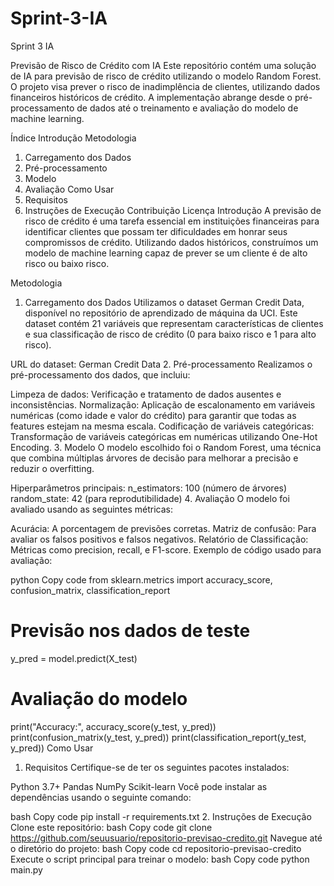 # Sprint-3-IA
Sprint 3 IA

Previsão de Risco de Crédito com IA
Este repositório contém uma solução de IA para previsão de risco de crédito utilizando o modelo Random Forest. O projeto visa prever o risco de inadimplência de clientes, utilizando dados financeiros históricos de crédito. A implementação abrange desde o pré-processamento de dados até o treinamento e avaliação do modelo de machine learning.

Índice
Introdução
Metodologia
1. Carregamento dos Dados
2. Pré-processamento
3. Modelo
4. Avaliação
Como Usar
1. Requisitos
2. Instruções de Execução
Contribuição
Licença
Introdução
A previsão de risco de crédito é uma tarefa essencial em instituições financeiras para identificar clientes que possam ter dificuldades em honrar seus compromissos de crédito. Utilizando dados históricos, construímos um modelo de machine learning capaz de prever se um cliente é de alto risco ou baixo risco.

Metodologia
1. Carregamento dos Dados
Utilizamos o dataset German Credit Data, disponível no repositório de aprendizado de máquina da UCI. Este dataset contém 21 variáveis que representam características de clientes e sua classificação de risco de crédito (0 para baixo risco e 1 para alto risco).

URL do dataset: German Credit Data
2. Pré-processamento
Realizamos o pré-processamento dos dados, que incluiu:

Limpeza de dados: Verificação e tratamento de dados ausentes e inconsistências.
Normalização: Aplicação de escalonamento em variáveis numéricas (como idade e valor do crédito) para garantir que todas as features estejam na mesma escala.
Codificação de variáveis categóricas: Transformação de variáveis categóricas em numéricas utilizando One-Hot Encoding.
3. Modelo
O modelo escolhido foi o Random Forest, uma técnica que combina múltiplas árvores de decisão para melhorar a precisão e reduzir o overfitting.

Hiperparâmetros principais:
n_estimators: 100 (número de árvores)
random_state: 42 (para reprodutibilidade)
4. Avaliação
O modelo foi avaliado usando as seguintes métricas:

Acurácia: A porcentagem de previsões corretas.
Matriz de confusão: Para avaliar os falsos positivos e falsos negativos.
Relatório de Classificação: Métricas como precision, recall, e F1-score.
Exemplo de código usado para avaliação:

python
Copy code
from sklearn.metrics import accuracy_score, confusion_matrix, classification_report

# Previsão nos dados de teste
y_pred = model.predict(X_test)

# Avaliação do modelo
print("Accuracy:", accuracy_score(y_test, y_pred))
print(confusion_matrix(y_test, y_pred))
print(classification_report(y_test, y_pred))
Como Usar
1. Requisitos
Certifique-se de ter os seguintes pacotes instalados:

Python 3.7+
Pandas
NumPy
Scikit-learn
Você pode instalar as dependências usando o seguinte comando:

bash
Copy code
pip install -r requirements.txt
2. Instruções de Execução
Clone este repositório:
bash
Copy code
git clone https://github.com/seuusuario/repositorio-previsao-credito.git
Navegue até o diretório do projeto:
bash
Copy code
cd repositorio-previsao-credito
Execute o script principal para treinar o modelo:
bash
Copy code
python main.py
